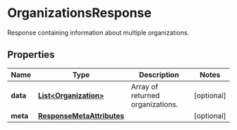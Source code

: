 

# OrganizationsResponse

Response containing information about multiple organizations.

## Properties

Name | Type | Description | Notes
------------ | ------------- | ------------- | -------------
**data** | [**List&lt;Organization&gt;**](Organization.md) | Array of returned organizations. |  [optional]
**meta** | [**ResponseMetaAttributes**](ResponseMetaAttributes.md) |  |  [optional]




